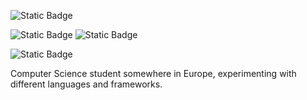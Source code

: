 
![Static Badge](https://img.shields.io/badge/PacificServ-Operational-blue)




![Static Badge](https://img.shields.io/badge/waste.classifier.model-operational-blue)
![Static Badge](https://img.shields.io/badge/employee.management.SYSTEM-runnable-yellow)


![Static Badge](https://img.shields.io/badge/pacific.chat-maintenance-red)










Computer Science student somewhere in Europe, experimenting with different languages and frameworks. 

